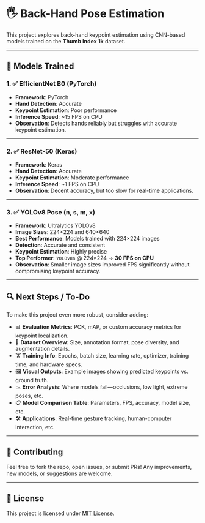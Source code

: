 # 🖐️ Back-Hand Pose Estimation

This project explores back-hand keypoint estimation using CNN-based models trained on the **Thumb Index 1k** dataset.

---

## 📂 Models Trained

### 1. ✅ EfficientNet B0 (PyTorch)
- **Framework**: PyTorch
- **Hand Detection**: Accurate
- **Keypoint Estimation**: Poor performance
- **Inference Speed**: ~15 FPS on CPU
- **Observation**: Detects hands reliably but struggles with accurate keypoint estimation.

---

### 2. ✅ ResNet-50 (Keras)
- **Framework**: Keras
- **Hand Detection**: Accurate
- **Keypoint Estimation**: Moderate performance
- **Inference Speed**: ~1 FPS on CPU
- **Observation**: Decent accuracy, but too slow for real-time applications.

---

### 3. ✅ YOLOv8 Pose (n, s, m, x)
- **Framework**: Ultralytics YOLOv8
- **Image Sizes**: 224×224 and 640×640
- **Best Performance**: Models trained with 224×224 images
- **Detection**: Accurate and consistent
- **Keypoint Estimation**: Highly precise
- **Top Performer**: `YOLOv8n` @ 224×224 → **30 FPS on CPU**
- **Observation**: Smaller image sizes improved FPS significantly without compromising keypoint accuracy.

---

## 🔍 Next Steps / To-Do

To make this project even more robust, consider adding:

- 📊 **Evaluation Metrics**: PCK, mAP, or custom accuracy metrics for keypoint localization.
- 📁 **Dataset Overview**: Size, annotation format, pose diversity, and augmentation details.
- 🏋️ **Training Info**: Epochs, batch size, learning rate, optimizer, training time, and hardware specs.
- 🖼️ **Visual Outputs**: Example images showing predicted keypoints vs. ground truth.
- 📉 **Error Analysis**: Where models fail—occlusions, low light, extreme poses, etc.
- 📋 **Model Comparison Table**: Parameters, FPS, accuracy, model size, etc.
- 🛠️ **Applications**: Real-time gesture tracking, human-computer interaction, etc.

---

## 📌 Contributing

Feel free to fork the repo, open issues, or submit PRs! Any improvements, new models, or suggestions are welcome.

---

## 📄 License

This project is licensed under [MIT License](LICENSE).
